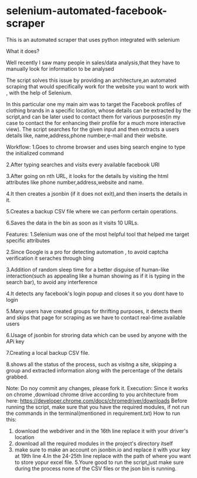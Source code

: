 # selenium-automated-facebook-scraper
This is an automated scraper that uses python integrated with selenium

What it does?

Well recently I saw many people in sales/data analysis,that they have to manually look for information to be analysed

The script solves this issue by providing an architecture,an automated scraping that would specifically work for the website you want to work with , with the help of Selenium. 

In this particular one my main aim was to target the Facebook profiles of clothing brands in a specific location, whose details can be extracted by the script,and can be later used to contact them for various purposes(in my case to contact the for enhancing their profile for a much more interactive view).
The script searches for the given input and then extracts a users details like, name,address,phone number,e-mail and their website.


Workflow:
1.Goes to chrome browser and uses bing search engine to type the initialized command

2.After typing searches and visits every available facebook URl

3.After going on nth URL, it looks for the details by visiting the html attributes like phone number,address,website and name.

4.It then creates a jsonbin (if it does not exit),and then inserts the details in it.

5.Creates a backup CSV file where we can perform certain operations.

6.Saves the data in the bin as soon as it visits 10 URLs.


Features:
1.Selenium was one of the most helpful tool that helped me target specific attributes

2.Since Google is a pro for detecting automation , to avoid captcha verification it seraches through bing

3.Addition of random sleep time for a better disguise of human-like interaction(such as appealing like a human showing as if it is typing in the search bar), to avoid any interference

4.It detects any facebook's login popup and closes it so you dont have to login

5.Many users have created groups for thrifting purposes, it detects them and skips that page for scraping as we have to contact real-time available users

6.Usage of jsonbin for stroring data which can be used by anyone with the APi key

7.Creating a local backup CSV file.

8.shows all the status of the process, such as visitng a site, skipping a group and extracted information along with the percentage of the details grabbed.


Note: Do noy commit any changes, please fork it.
Execution:
Since it works on chrome ,download chrome drive according to you architecture from here: https://developer.chrome.com/docs/chromedriver/downloads
Before running the script, make sure that you have the required modules, if not run the commands in the terminal(mentioned in requirement.txt)
How to run this:
1. download the webdriver and in the 16th line replace it with your driver's location
2. download all the required modules in the project's directory itself
3. make sure to make an account on jsonbin.io and replace it with your key at 19th line
4.In the 24-25th line replace with the path of where you want to store yopur excel file.
5.Youre good to run the script,just make sure during the process none of the CSV files or the json bin is running.





